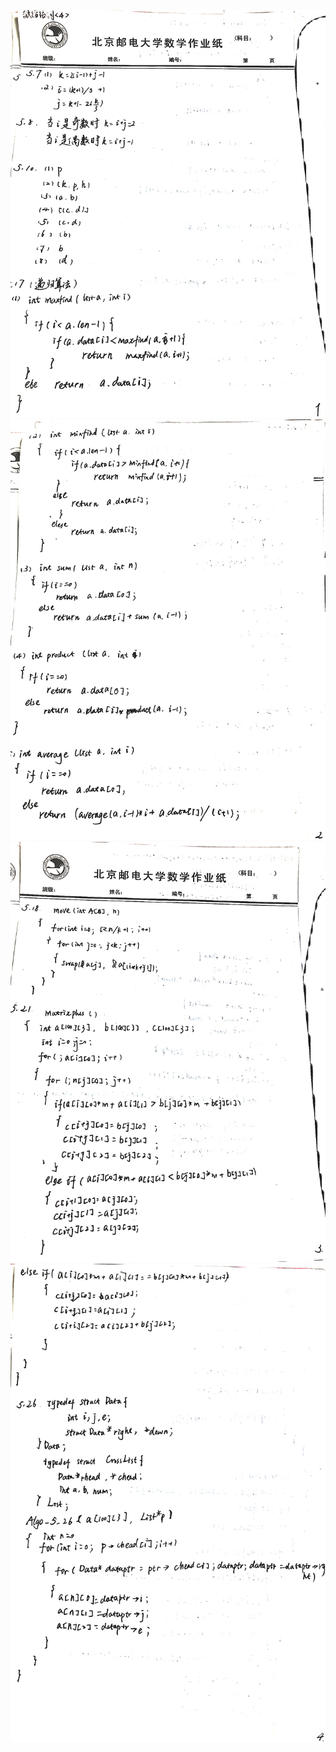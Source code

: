 ![](image/2021-11-10-23-51-54.png)![](image/2021-11-10-23-51-58.png)![](image/2021-11-10-23-52-01.png)![](image/2021-11-10-23-52-05.png)